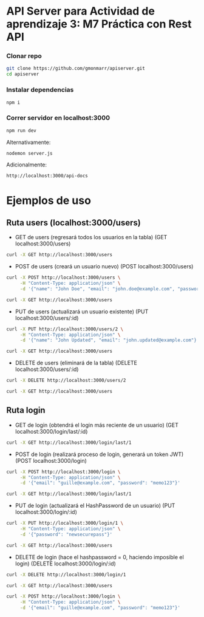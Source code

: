 # API Server para Actividad de aprendizaje 3: M7 Práctica con Rest API

### Clonar repo
```bash
git clone https://github.com/gmonmarr/apiserver.git
cd apiserver
```

### Instalar dependencias
```bash
npm i
```

### Correr servidor en localhost:3000
```bash
npm run dev
```
Alternativamente:
```bash
nodemon server.js
```
Adicionalmente:
```bash
http://localhost:3000/api-docs
```

# Ejemplos de uso
## Ruta users (localhost:3000/users)
- GET de users (regresará todos los usuarios en la tabla) (GET localhost:3000/users)
```bash
curl -X GET http://localhost:3000/users
```

- POST de users (creará un usuario nuevo) (POST localhost:3000/users)
```bash
curl -X POST http://localhost:3000/users \
     -H "Content-Type: application/json" \
     -d '{"name": "John Doe", "email": "john.doe@example.com", "password": "securepass"}'
```
```bash
curl -X GET http://localhost:3000/users
```

- PUT de users (actualizará un usuario existente) (PUT localhost:3000/users/:id)
```bash
curl -X PUT http://localhost:3000/users/2 \
     -H "Content-Type: application/json" \
     -d '{"name": "John Updated", "email": "john.updated@example.com"}'
```
```bash
curl -X GET http://localhost:3000/users
```

- DELETE de users (eliminará de la tabla) (DELETE localhost:3000/users/:id)
```bash
curl -X DELETE http://localhost:3000/users/2
```
```bash
curl -X GET http://localhost:3000/users
```

## Ruta login
- GET de login (obtendrá el login más reciente de un usuario) (GET localhost:3000/login/last/:id)
```bash
curl -X GET http://localhost:3000/login/last/1
```

- POST de login (realizará proceso de login, generará un token JWT) (POST localhost:3000/login)
```bash
curl -X POST http://localhost:3000/login \
     -H "Content-Type: application/json" \
     -d '{"email": "guille@example.com", "password": "memo123"}'
```
```bash
curl -X GET http://localhost:3000/login/last/1
```

- PUT de login (actualizará el HashPassword de un usuario) (PUT localhost:3000/login/:id)
```bash
curl -X PUT http://localhost:3000/login/1 \
     -H "Content-Type: application/json" \
     -d '{"password": "newsecurepass"}'
```
```bash
curl -X GET http://localhost:3000/users
```


- DELETE de login (hace el hashpassword = 0, haciendo imposible el login) (DELETE localhost:3000/login/:id)
```bash
curl -X DELETE http://localhost:3000/login/1
```
```bash
curl -X GET http://localhost:3000/users
```
```bash
curl -X POST http://localhost:3000/login \
     -H "Content-Type: application/json" \
     -d '{"email": "guille@example.com", "password": "memo123"}'
```
